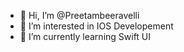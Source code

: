 - 👋 Hi, I’m @Preetambeeravelli
- 👀 I’m interested in IOS Developement
- 🌱 I’m currently learning Swift UI
<!-- - 💞️ I’m looking to collaborate on ...
- 📫 How to reach me ... -->

<!---
Preetambeeravelli/Preetambeeravelli is a ✨ special ✨ repository because its `README.md` (this file) appears on your GitHub profile.
You can click the Preview link to take a look at your changes.
--->
